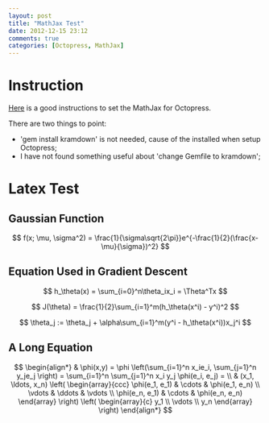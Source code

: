 ```yaml
---
layout: post
title: "MathJax Test"
date: 2012-12-15 23:12
comments: true
categories: [Octopress, MathJax]
---
```


# Instruction

[Here](http://www.idryman.org/blog/2012/03/10/writing-math-equations-on-octopress/) is a good instructions to set the MathJax for Octopress.

There are two things to point:

  * 'gem install kramdown' is not needed, cause of the installed when setup Octopress;
  * I have not found something useful about 'change Gemfile to kramdown';


# Latex Test

## Gaussian Function

$$
f(x; \mu, \sigma^2) = \frac{1}{\sigma\sqrt{2\pi}}e^{-\frac{1}{2}(\frac{x-\mu}{\sigma})^2}
$$

## Equation Used in Gradient Descent 

$$
h_\theta(x) = \sum_{i=0}^n\theta_ix_i = \Theta^Tx
$$

$$
J(\theta) = \frac{1}{2}\sum_{i=1}^m(h_\theta(x^i) - y^i)^2
$$

$$
\theta_j := \theta_j + \alpha\sum_{i=1}^m(y^i - h_\theta(x^i))x_j^i
$$

## A Long Equation

$$
\begin{align*}
  & \phi(x,y) = \phi \left(\sum_{i=1}^n x_ie_i, \sum_{j=1}^n y_je_j \right)
  = \sum_{i=1}^n \sum_{j=1}^n x_i y_j \phi(e_i, e_j) = \\
  & (x_1, \ldots, x_n) \left( \begin{array}{ccc}
      \phi(e_1, e_1) & \cdots & \phi(e_1, e_n) \\
      \vdots & \ddots & \vdots \\
      \phi(e_n, e_1) & \cdots & \phi(e_n, e_n)
    \end{array} \right)
  \left( \begin{array}{c}
      y_1 \\
      \vdots \\
      y_n
    \end{array} \right)
\end{align*}
$$
